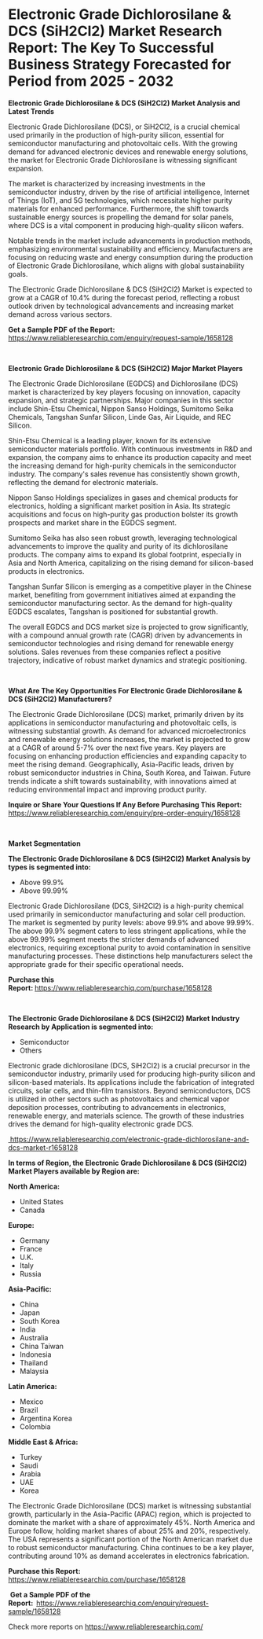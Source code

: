 <p><h1>Electronic Grade Dichlorosilane & DCS (SiH2Cl2) Market Research Report: The Key To Successful Business Strategy Forecasted for Period from 2025 - 2032</h1></p><p><strong>Electronic Grade Dichlorosilane & DCS (SiH2Cl2) Market Analysis and Latest Trends</strong></p>
<p><p>Electronic Grade Dichlorosilane (DCS), or SiH2Cl2, is a crucial chemical used primarily in the production of high-purity silicon, essential for semiconductor manufacturing and photovoltaic cells. With the growing demand for advanced electronic devices and renewable energy solutions, the market for Electronic Grade Dichlorosilane is witnessing significant expansion.</p><p>The market is characterized by increasing investments in the semiconductor industry, driven by the rise of artificial intelligence, Internet of Things (IoT), and 5G technologies, which necessitate higher purity materials for enhanced performance. Furthermore, the shift towards sustainable energy sources is propelling the demand for solar panels, where DCS is a vital component in producing high-quality silicon wafers.</p><p>Notable trends in the market include advancements in production methods, emphasizing environmental sustainability and efficiency. Manufacturers are focusing on reducing waste and energy consumption during the production of Electronic Grade Dichlorosilane, which aligns with global sustainability goals. </p><p>The Electronic Grade Dichlorosilane & DCS (SiH2Cl2) Market is expected to grow at a CAGR of 10.4% during the forecast period, reflecting a robust outlook driven by technological advancements and increasing market demand across various sectors.</p></p>
<p><strong>Get a Sample PDF of the Report:&nbsp;</strong> <a href="https://www.reliableresearchiq.com/enquiry/request-sample/1658128?utm_campaign=3053&utm_medium=2&utm_source=Github&utm_content=ia&utm_term=23032025&utm_id=electronic-grade-dichlorosilane-dcs-sih2cl2">https://www.reliableresearchiq.com/enquiry/request-sample/1658128</a></p>
<p>&nbsp;</p>
<p><strong>Electronic Grade Dichlorosilane & DCS (SiH2Cl2) Major Market Players</strong></p>
<p><p>The Electronic Grade Dichlorosilane (EGDCS) and Dichlorosilane (DCS) market is characterized by key players focusing on innovation, capacity expansion, and strategic partnerships. Major companies in this sector include Shin-Etsu Chemical, Nippon Sanso Holdings, Sumitomo Seika Chemicals, Tangshan Sunfar Silicon, Linde Gas, Air Liquide, and REC Silicon.</p><p>Shin-Etsu Chemical is a leading player, known for its extensive semiconductor materials portfolio. With continuous investments in R&D and expansion, the company aims to enhance its production capacity and meet the increasing demand for high-purity chemicals in the semiconductor industry. The company's sales revenue has consistently shown growth, reflecting the demand for electronic materials.</p><p>Nippon Sanso Holdings specializes in gases and chemical products for electronics, holding a significant market position in Asia. Its strategic acquisitions and focus on high-purity gas production bolster its growth prospects and market share in the EGDCS segment.</p><p>Sumitomo Seika has also seen robust growth, leveraging technological advancements to improve the quality and purity of its dichlorosilane products. The company aims to expand its global footprint, especially in Asia and North America, capitalizing on the rising demand for silicon-based products in electronics.</p><p>Tangshan Sunfar Silicon is emerging as a competitive player in the Chinese market, benefiting from government initiatives aimed at expanding the semiconductor manufacturing sector. As the demand for high-quality EGDCS escalates, Tangshan is positioned for substantial growth.</p><p>The overall EGDCS and DCS market size is projected to grow significantly, with a compound annual growth rate (CAGR) driven by advancements in semiconductor technologies and rising demand for renewable energy solutions. Sales revenues from these companies reflect a positive trajectory, indicative of robust market dynamics and strategic positioning.</p></p>
<p>&nbsp;</p>
<p><strong>What Are The Key Opportunities For Electronic Grade Dichlorosilane & DCS (SiH2Cl2) Manufacturers?</strong></p>
<p><p>The Electronic Grade Dichlorosilane (DCS) market, primarily driven by its applications in semiconductor manufacturing and photovoltaic cells, is witnessing substantial growth. As demand for advanced microelectronics and renewable energy solutions increases, the market is projected to grow at a CAGR of around 5-7% over the next five years. Key players are focusing on enhancing production efficiencies and expanding capacity to meet the rising demand. Geographically, Asia-Pacific leads, driven by robust semiconductor industries in China, South Korea, and Taiwan. Future trends indicate a shift towards sustainability, with innovations aimed at reducing environmental impact and improving product purity.</p></p>
<p><strong>Inquire or Share Your Questions If Any Before Purchasing This Report:</strong> <a href="https://www.reliableresearchiq.com/enquiry/pre-order-enquiry/1658128?utm_campaign=3053&utm_medium=2&utm_source=Github&utm_content=ia&utm_term=23032025&utm_id=electronic-grade-dichlorosilane-dcs-sih2cl2">https://www.reliableresearchiq.com/enquiry/pre-order-enquiry/1658128</a></p>
<p>&nbsp;</p>
<p><strong>Market Segmentation</strong></p>
<p><strong>The Electronic Grade Dichlorosilane & DCS (SiH2Cl2) Market Analysis by types is segmented into:</strong></p>
<p><ul><li>Above 99.9%</li><li>Above 99.99%</li></ul></p>
<p><p>Electronic Grade Dichlorosilane (DCS, SiH2Cl2) is a high-purity chemical used primarily in semiconductor manufacturing and solar cell production. The market is segmented by purity levels: above 99.9% and above 99.99%. The above 99.9% segment caters to less stringent applications, while the above 99.99% segment meets the stricter demands of advanced electronics, requiring exceptional purity to avoid contamination in sensitive manufacturing processes. These distinctions help manufacturers select the appropriate grade for their specific operational needs.</p></p>
<p><strong>Purchase this Report:&nbsp;</strong><a href="https://www.reliableresearchiq.com/purchase/1658128?utm_campaign=3053&utm_medium=2&utm_source=Github&utm_content=ia&utm_term=23032025&utm_id=electronic-grade-dichlorosilane-dcs-sih2cl2">https://www.reliableresearchiq.com/purchase/1658128</a></p>
<p>&nbsp;</p>
<p><strong>The Electronic Grade Dichlorosilane & DCS (SiH2Cl2) Market Industry Research by Application is segmented into:</strong></p>
<p><ul><li>Semiconductor</li><li>Others</li></ul></p>
<p><p>Electronic grade dichlorosilane (DCS, SiH2Cl2) is a crucial precursor in the semiconductor industry, primarily used for producing high-purity silicon and silicon-based materials. Its applications include the fabrication of integrated circuits, solar cells, and thin-film transistors. Beyond semiconductors, DCS is utilized in other sectors such as photovoltaics and chemical vapor deposition processes, contributing to advancements in electronics, renewable energy, and materials science. The growth of these industries drives the demand for high-quality electronic grade DCS.</p></p>
<p><a href="https://www.reliableresearchiq.com/electronic-grade-dichlorosilane-and-dcs-market-r1658128?utm_campaign=3053&utm_medium=2&utm_source=Github&utm_content=ia&utm_term=23032025&utm_id=electronic-grade-dichlorosilane-dcs-sih2cl2">&nbsp;https://www.reliableresearchiq.com/electronic-grade-dichlorosilane-and-dcs-market-r1658128</a></p>
<p><strong>In terms of Region, the Electronic Grade Dichlorosilane & DCS (SiH2Cl2) Market Players available by Region are:</strong></p>
<p>
    <p> <strong> North America: </strong>
        <ul>
            <li>United States</li>
            <li>Canada</li>
        </ul>
        </p> 
    <p> <strong> Europe: </strong>
        <ul>
            <li>Germany</li>
            <li>France</li>
            <li>U.K.</li>
            <li>Italy</li>
            <li>Russia</li>
        </ul>
        </p> 
    <p> <strong> Asia-Pacific: </strong>
        <ul>
            <li>China</li>
            <li>Japan</li>
            <li>South Korea</li>
            <li>India</li>
            <li>Australia</li>
            <li>China Taiwan</li>
            <li>Indonesia</li>
            <li>Thailand</li>
            <li>Malaysia</li>
        </ul>
        </p> 
    <p> <strong> Latin America: </strong>
        <ul>
            <li>Mexico</li>
            <li>Brazil</li>
            <li>Argentina Korea</li>
            <li>Colombia</li>
        </ul>
        </p> 
    <p> <strong> Middle East & Africa: </strong>
        <ul>
            <li>Turkey</li>
            <li>Saudi</li>
            <li>Arabia</li>
            <li>UAE</li>
            <li>Korea</li>
        </ul>
    </p>
    </p>
<p><p>The Electronic Grade Dichlorosilane (DCS) market is witnessing substantial growth, particularly in the Asia-Pacific (APAC) region, which is projected to dominate the market with a share of approximately 45%. North America and Europe follow, holding market shares of about 25% and 20%, respectively. The USA represents a significant portion of the North American market due to robust semiconductor manufacturing. China continues to be a key player, contributing around 10% as demand accelerates in electronics fabrication.</p></p>
<p><strong>Purchase this Report: </strong><a href="https://www.reliableresearchiq.com/purchase/1658128?utm_campaign=3053&utm_medium=2&utm_source=Github&utm_content=ia&utm_term=23032025&utm_id=electronic-grade-dichlorosilane-dcs-sih2cl2">https://www.reliableresearchiq.com/purchase/1658128</a></p>
<p>&nbsp;<strong>Get a Sample PDF of the Report:&nbsp;&nbsp;</strong><a href="https://www.reliableresearchiq.com/enquiry/request-sample/1658128?utm_campaign=3053&utm_medium=2&utm_source=Github&utm_content=ia&utm_term=23032025&utm_id=electronic-grade-dichlorosilane-dcs-sih2cl2">https://www.reliableresearchiq.com/enquiry/request-sample/1658128</a></p>
<p><strong></strong></p>
<p>Check more reports on <a href="https://www.reliableresearchiq.com/?utm_campaign=3053&utm_medium=2&utm_source=Github&utm_content=ia&utm_term=23032025&utm_id=electronic-grade-dichlorosilane-dcs-sih2cl2">https://www.reliableresearchiq.com/</a></p>